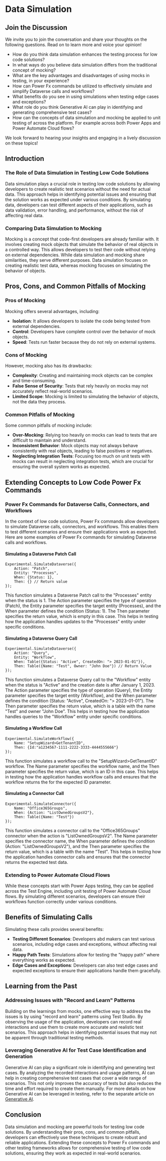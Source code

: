 # Data Simulation

## Join the Discussion

We invite you to join the conversation and share your thoughts on the following questions. Read on to learn more and voice your opinion!

- How do you think data simulation enhances the testing process for low code solutions?
- In what ways do you believe data simulation differs from the traditional concept of mocking?
- What are the key advantages and disadvantages of using mocks in testing, in your experience?
- How can Power Fx commands be utilized to effectively simulate and simplify Dataverse calls and workflows?
- What benefits do you see in using simulations when testing edge cases and exceptions?
- What role do you think Generative AI can play in identifying and generating comprehensive test cases?
- How can the concepts of data simulation and mocking be applied to unit testing of across the platform. For example across both Power Apps and Power Automate Cloud flows?

We look forward to hearing your insights and engaging in a lively discussion on these topics!

## Introduction

### The Role of Data Simulation in Testing Low Code Solutions

Data simulation plays a crucial role in testing low code solutions by allowing developers to create realistic test scenarios without the need for actual data. This approach helps in identifying potential issues and ensuring that the solution works as expected under various conditions. By simulating data, developers can test different aspects of their applications, such as data validation, error handling, and performance, without the risk of affecting real data.

### Comparing Data Simulation to Mocking

Mocking is a concept that code-first developers are already familiar with. It involves creating mock objects that simulate the behavior of real objects in a controlled way. This allows developers to test their code without relying on external dependencies. While data simulation and mocking share similarities, they serve different purposes. Data simulation focuses on creating realistic test data, whereas mocking focuses on simulating the behavior of objects.

## Pros, Cons, and Common Pitfalls of Mocking

### Pros of Mocking

Mocking offers several advantages, including:

- **Isolation**: It allows developers to isolate the code being tested from external dependencies.
- **Control**: Developers have complete control over the behavior of mock objects.
- **Speed**: Tests run faster because they do not rely on external systems.

### Cons of Mocking

However, mocking also has its drawbacks:

- **Complexity**: Creating and maintaining mock objects can be complex and time-consuming.
- **False Sense of Security**: Tests that rely heavily on mocks may not accurately reflect real-world scenarios.
- **Limited Scope**: Mocking is limited to simulating the behavior of objects, not the data they process.

### Common Pitfalls of Mocking

Some common pitfalls of mocking include:

- **Over-Mocking**: Relying too heavily on mocks can lead to tests that are difficult to maintain and understand.
- **Inconsistent Behavior**: Mock objects may not always behave consistently with real objects, leading to false positives or negatives.
- **Neglecting Integration Tests**: Focusing too much on unit tests with mocks can result in neglecting integration tests, which are crucial for ensuring the overall system works as expected.

## Extending Concepts to Low Code Power Fx Commands

### Power Fx Commands for Dataverse Calls, Connectors, and Workflows

In the context of low code solutions, Power Fx commands allow developers to simulate Dataverse calls, connectors, and workflows. This enables them to test different scenarios and ensure their applications work as expected. Here are some examples of Power Fx commands for simulating Dataverse calls and workflows.

#### Simulating a Dataverse Patch Call

```PowerFx
Experimental.SimulateDataverse({
    Action: "Patch",
    Entity: "Processes",
    When: {Status: 1},
    Then: {} // Return value
});
```

This function simulates a Dataverse Patch call to the "Processes" entity when the status is 1. The Action parameter specifies the type of operation (Patch), the Entity parameter specifies the target entity (Processes), and the When parameter defines the condition (Status: 1). The Then parameter specifies the return value, which is empty in this case. This helps in testing how the application handles updates to the "Processes" entity under specific conditions.

#### Simulating a Dataverse Query Call

```PowerFx
Experimental.SimulateDataverse({
    Action: "Query",
    Entity: "Workflow",
    When: Table({Status: "Active", CreatedOn: "> 2023-01-01"}),
    Then: Table({Name: "Test", Owner: "John Doe"}) // Return Value
});
```

This function simulates a Dataverse Query call to the "Workflow" entity when the status is "Active" and the creation date is after January 1, 2023. The Action parameter specifies the type of operation (Query), the Entity parameter specifies the target entity (Workflow), and the When parameter defines the condition (Status: "Active", CreatedOn: "> 2023-01-01"). The Then parameter specifies the return value, which is a table with the name "Test" and owner "John Doe". This helps in testing how the application handles queries to the "Workflow" entity under specific conditions.

#### Simulating a Workflow Call

```PowerFx
Experimental.SimulateWorkflow({
    Name: "SetupWizard>GetTenantID",
    Then: {Id:"a1234567-1111-2222-3333-4444555666"}
});
```

This function simulates a workflow call to the "SetupWizard>GetTenantID" workflow. The Name parameter specifies the workflow name, and the Then parameter specifies the return value, which is an ID in this case. This helps in testing how the application handles workflow calls and ensures that the workflow returns the for the expected ID parameter.

#### Simulating a Connector Call

```PowerFx
Experimental.SimulateConnector({
    Name: "Office365Groups",
    When: {Action: "ListOwnedGroupsV2"},
    Then: Table({Name: "Test"})
});
```

This function simulates a connector call to the "Office365Groups" connector when the action is "ListOwnedGroupsV2". The Name parameter specifies the connector name, the When parameter defines the condition (Action: "ListOwnedGroupsV2"), and the Then parameter specifies the return value, which is a table with the name "Test". This helps in testing how the application handles connector calls and ensures that the connector returns the expected test data.

### Extending to Power Automate Cloud Flows
While these concepts start with Power Apps testing, they can be applied across the Test Engine, including unit testing of Power Automate Cloud flows. By simulating different scenarios, developers can ensure their workflows function correctly under various conditions.


## Benefits of Simulating Calls
Simulating these calls provides several benefits:

- **Testing Different Scenarios**: Developers abd makers can test various scenarios, including edge cases and exceptions, without affecting real data.
- **Happy Path Tests**: Simulations allow for testing the "happy path" where everything works as expected.
- **Edge Cases and Exceptions**: Developers can also test edge cases and expected exceptions to ensure their applications handle them gracefully.

## Learning from the Past

### Addressing Issues with "Record and Learn" Patterns

Building on the learnings from mocks, one effective way to address the issues is by using "record and learn" patterns using Test Studio. By observing the usage of the application, developers can record real interactions and use them to create more accurate and realistic test scenarios. This approach helps in identifying potential issues that may not be apparent through traditional testing methods.

### Leveraging Generative AI for Test Case Identification and Generation
Generative AI can play a significant role in identifying and generating test cases. By analyzing the recorded interactions and usage patterns, AI can help in creating comprehensive test cases that cover a wide range of scenarios. This not only improves the accuracy of tests but also reduces the time and effort required to create them manually. For more details on how Generative AI can be leveraged in testing, refer to the separate article on [Generative AI](./generative-ai.md).

## Conclusion

Data simulation and mocking are powerful tools for testing low code solutions. By understanding their pros, cons, and common pitfalls, developers can effectively use these techniques to create robust and reliable applications. Extending these concepts to Power Fx commands and other testing frameworks allows for comprehensive testing of low code solutions, ensuring they work as expected in real-world scenarios.